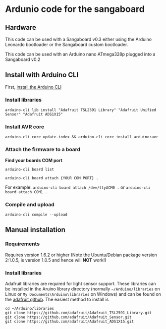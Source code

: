 # Ardunio code for the sangaboard

## Hardware
This code can be used with a Sangaboard v0.3 either using the Arduino Leonardo bootloader or the Sangaboard custom bootloader.

This code can be used with an Arduino nano ATmega328p plugged into a Sangaboard v0.2

## Install with Arduino CLI

First, [install the Arduino CLI](https://arduino.github.io/arduino-cli/installation/)

### Install libraries
`arduino-cli lib install "Adafruit TSL2591 Library" "Adafruit Unified Sensor" "Adafruit ADS1X15"`

### Install AVR core
`arduino-cli core update-index && arduino-cli core install arduino:avr`

### Attach the firmware to a board

**Find your boards COM port**

`arduino-cli board list`

`arduino-cli board attach {YOUR COM PORT} .`

For example:
`arduino-cli board attach /dev/ttyACM0 .`
or
`arduino-cli board attach COM1 .`


### Compile and upload

`arduino-cli compile --upload`


## Manual installation

### Requirements
Requires version 1.6.2 or higher
(Note the Ubuntu/Debian package version 2:1.0.5, is version 1.0.5 and hence will **NOT** work!)

### Install libraries
Adafruit libraries are required for light sensor support. These libraries can be installed in the Aruino library directory (normally `~/Arduino/libraries` on Linux or `My Documents\Arduino\libraries` on Windows) and can be found on the [adafruit github](https://github.com/adafruit).
The easiest method to install is

	cd ~/Arduino/libraries
	git clone https://github.com/adafruit/Adafruit_TSL2591_Library.git
	git clone https://github.com/adafruit/Adafruit_Sensor.git
	git clone https://github.com/adafruit/Adafruit_ADS1X15.git

